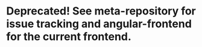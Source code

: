 # Deprecated! See meta-repository for issue tracking and angular-frontend for the current frontend.
